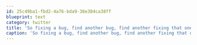 ```yaml
---
id: 25c49ba1-fbd2-4a76-bda9-36e384ca38ff
blueprint: text
category: twitter
title: 'So fixing a bug, find another bug, find another fixing that one, go back to the first, find another before its fixed.. when do you quit?'
caption: 'So fixing a bug, find another bug, find another fixing that one, go back to the first, find another before its fixed.. when do you quit?'
---
```

